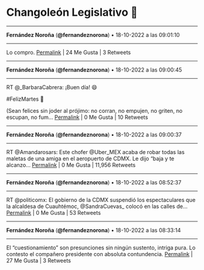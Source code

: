 # Changoleón Legislativo 🙈
*****
**Fernández Noroña** (**@fernandeznorona**) • 18-10-2022 a las 09:01:10
*****
Lo compro.
[Permalink](https://twitter.com/fernandeznorona/status/1582416510806462475) | 24 Me Gusta | 3 Retweets
*****
**Fernández Noroña** (**@fernandeznorona**) • 18-10-2022 a las 09:00:45
*****
RT @_BarbaraCabrera: ¡Buen día! 😄


\#FelizMartes 🙌


(Sean felices sin joder al prójimo: no corran, no empujen, no griten, no escupan, no fum…
[Permalink](https://twitter.com/fernandeznorona/status/1582416405546553346) | 0 Me Gusta | 10 Retweets
*****
**Fernández Noroña** (**@fernandeznorona**) • 18-10-2022 a las 09:00:37
*****
RT @Amandarosars: Este chofer @Uber_MEX acaba de robar todas las maletas de una amiga en el aeropuerto de CDMX. Le dijo “baja y te alcanzo…
[Permalink](https://twitter.com/fernandeznorona/status/1582416371329429505) | 0 Me Gusta | 11,956 Retweets
*****
**Fernández Noroña** (**@fernandeznorona**) • 18-10-2022 a las 08:52:37
*****
RT @politicomx: El gobierno de la CDMX suspendió los espectaculares que la alcaldesa de Cuauhtémoc, @SandraCuevas_ colocó en las calles de…
[Permalink](https://twitter.com/fernandeznorona/status/1582414357115174912) | 0 Me Gusta | 53 Retweets
*****
**Fernández Noroña** (**@fernandeznorona**) • 18-10-2022 a las 08:33:14
*****
El “cuestionamiento” son presunciones sin ningún sustento, intriga pura. Lo contesto el compañero presidente con absoluta contundencia.
[Permalink](https://twitter.com/fernandeznorona/status/1582409479189954570) | 27 Me Gusta | 3 Retweets